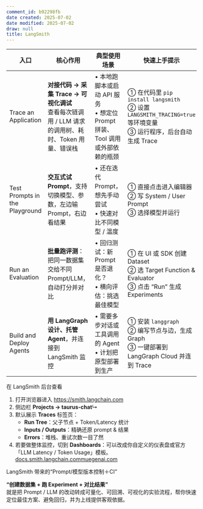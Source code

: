 ```yaml
---
comment_id: b92298fb
date created: 2025-07-02
date modified: 2025-07-02
draw: null
title: LangSmith
---
```

| 入口 | 核心作用 | 典型使用场景 | 快速上手提示 |
|------|----------|--------------|--------------|
| Trace an Application | **对接代码 → 采集 Trace → 可视化调试**<br>查看每次链调用 / LLM 请求的调用树、耗时、Token 用量、错误栈 | • 本地跑脚本或启动 API 服务<br>• 想定位 Prompt 拼装、Tool 调用或外部依赖的瓶颈 | ① 在代码里 `pip install langsmith`<br>② 设置 `LANGSMITH_TRACING=true` 等环境变量<br>③ 运行程序，后台自动生成 Trace |
| Test Prompts in the Playground | **交互式试 Prompt**，支持切换模型、参数，左边输 Prompt，右边看结果 | • 还在迭代 Prompt，想先手动尝试<br>• 快速对比不同模型 / 温度 | ① 直接点击进入编辑器<br>② 写 System / User Prompt<br>③ 选择模型并运行 |
| Run an Evaluation | **批量跑评测**：把同一数据集交给不同 Prompt/LLM，自动打分并对比 | • 回归测试：新 Prompt 是否退化？<br>• 横向评估：挑选最佳模型 | ① 在 UI 或 SDK 创建 Dataset<br>② 选 Target Function & Evaluator<br>③ 点击 “Run” 生成 Experiments |
| Build and Deploy Agents | **用 LangGraph 设计、托管 Agent**，并连接到 LangSmith 监控 | • 需要多步对话或工具调用的 Agent<br>• 计划把原型部署到生产 | ① 安装 `langgraph`<br>② 编写节点与边，生成 Graph<br>③ 一键部署到 LangGraph Cloud 并连到 Trace |

在 LangSmith 后台查看

1. 打开浏览器进入 https://smith.langchain.com
2. 侧边栏 **Projects → taurus-chat**↳
3. 默认展示 **Traces** 标签页：
    - **Run Tree**：父子节点 + Token/Latency 统计
    - **Inputs / Outputs**：精确还原 prompt & 结果
    - **Errors**：堆栈、重试次数一目了然
4. 若要做整体监控，切到 **Dashboards**：可以改成你自定义的仪表盘或官方「LLM Latency / Token Usage」模板。[docs.smith.langchain.com](https://docs.smith.langchain.com/observability/how_to_guides/dashboards?utm_source=chatgpt.com)[muegenai.com](https://muegenai.com/docs/data-science/building-llm-powered-applications-with-langchain-langgraph/module-7-deployment-scaling/using-langsmith-for-tracing-and-debugging/?utm_source=chatgpt.com)

LangSmith 带来的“Prompt/模型版本控制＋CI”

**“创建数据集 + 跑 Experiment + 对比结果”**  
就是把 Prompt / LLM 的改动转成可量化、可回溯、可视化的实验流程，帮你快速定位最佳方案、避免回归，并为上线提供客观依据。
